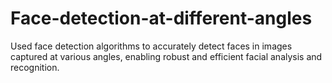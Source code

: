 # Face-detection-at-different-angles
Used face detection algorithms to accurately detect faces in images captured at various angles, enabling robust and efficient facial analysis and recognition. 
